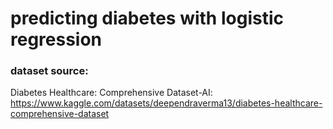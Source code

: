 # predicting diabetes with logistic regression

### dataset source:  
Diabetes Healthcare: Comprehensive Dataset-AI: https://www.kaggle.com/datasets/deependraverma13/diabetes-healthcare-comprehensive-dataset 

 
